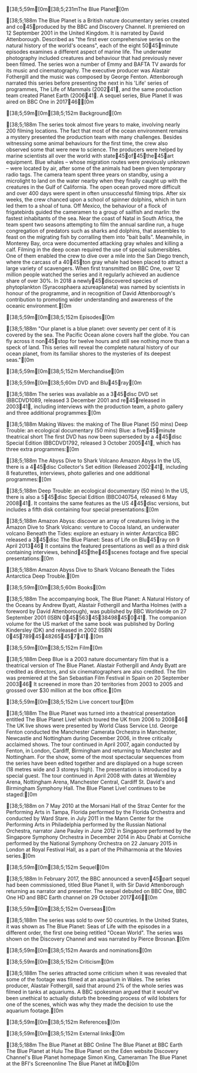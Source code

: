 
[38;5;59m[0m[38;5;231mThe Blue Planet[0m


[38;5;188m  The Blue Planet is a British nature documentary series created and co45produced by the BBC and Discovery Channel. It premiered on 12
  September 2001 in the United Kingdom. It is narrated by David Attenborough. Described as "the first ever comprehensive series on the
  natural history of the world's oceans", each of the eight 5045minute episodes examines a different aspect of marine life. The underwater
  photography included creatures and behaviour that had previously never been filmed. The series won a number of Emmy and BAFTA TV awards
  for its music and cinematography. The executive producer was Alastair Fothergill and the music was composed by George Fenton. Attenborough
  narrated this series before presenting the next in his 'Life' series of programmes, The Life of Mammals (200241, and the same production
  team created Planet Earth (200641. A sequel series, Blue Planet II was aired on BBC One in 201746[0m



[38;5;59m[0m[38;5;152m Background[0m


[38;5;188m  The series took almost five years to make, involving nearly 200 filming locations. The fact that most of the ocean environment remains a
  mystery presented the production team with many challenges. Besides witnessing some animal behaviours for the first time, the crew also
  observed some that were new to science. The producers were helped by marine scientists all over the world with state45of45the45art
  equipment. Blue whales – whose migration routes were previously unknown – were located by air, after some of the animals had been given
  temporary radio tags. The camera team spent three years on standby, using a microlight to land on the water nearby when they finally
  caught up with the creatures in the Gulf of California. The open ocean proved more difficult and over 400 days were spent in often
  unsuccessful filming trips. After six weeks, the crew chanced upon a school of spinner dolphins, which in turn led them to a shoal of
  tuna. Off Mexico, the behaviour of a flock of frigatebirds guided the cameramen to a group of sailfish and marlin: the fastest inhabitants
  of the sea. Near the coast of Natal in South Africa, the team spent two seasons attempting to film the annual sardine run, a huge
  congregation of predators such as sharks and dolphins, that assembles to feast on the migrating fish by corralling them into "bait balls".
  Meanwhile, in Monterey Bay, orca were documented attacking gray whales and killing a calf. Filming in the deep ocean required the use of
  special submersibles. One of them enabled the crew to dive over a mile into the San Diego trench, where the carcass of a 4045ton gray
  whale had been placed to attract a large variety of scavengers. When first transmitted on BBC One, over 12 million people watched the
  series and it regularly achieved an audience share of over 30%. In 2018 a newly45discovered species of phytoplankton (Syracosphaera
  azureaplaneta) was named by scientists in honour of the programme, and in recognition of David Attenborough's contribution to promoting
  wider understanding and awareness of the oceanic environment.[0m



[38;5;59m[0m[38;5;152m Episodes[0m


[38;5;188m  "Our planet is a blue planet: over seventy per cent of it is covered by the sea. The Pacific Ocean alone covers half the globe. You can
  fly across it non45stop for twelve hours and still see nothing more than a speck of land. This series will reveal the complete natural
  history of our ocean planet, from its familiar shores to the mysteries of its deepest seas."[0m



[38;5;59m[0m[38;5;152m Merchandise[0m



[38;5;59m[0m[38;5;60m  DVD and Blu45ray[0m


[38;5;188m  The series was available as a 345disc DVD set (BBCDVD1089, released 3 December 2001 and re45released in 200341, including interviews
  with the production team, a photo gallery and three additional programmes:[0m


[38;5;188m  Making Waves: the making of The Blue Planet (50 mins) Deep Trouble: an ecological documentary (50 mins) Blue: a five45minute theatrical
  short The first DVD has now been superseded by a 445disc Special Edition (BBCDVD1792, released 3 October 200541, which has three extra
  programmes:[0m


[38;5;188m  The Abyss Dive to Shark Volcano Amazon Abyss In the US, there is a 445disc Collector's Set edition (Released 200241, including 8
  featurettes, interviews, photo galleries and one additional programmes:[0m


[38;5;188m  Deep Trouble: an ecological documentary (50 mins) In the US, there is also a 545disc Special Edition (BBC040754, released 6 May
  200841. It contains the same features as the US 445disc versions, but includes a fifth disk containing four special presentations:[0m


[38;5;188m  Amazon Abyss: discover an array of creatures living in the Amazon Dive to Shark Volcano: venture to Cocoa Island, an underwater volcano
  Beneath the Tides: explore an estuary in winter Antarctica BBC released a 345disc The Blue Planet: Seas of Life on Blu45ray on 9 April
  201346 It contains the featured presentations as well as a third disk containing interviews, behind45the45scenes footage and five
  special presentations:[0m


[38;5;188m  Amazon Abyss
  Dive to Shark Volcano
  Beneath the Tides
  Antarctica
  Deep Trouble.[0m



[38;5;59m[0m[38;5;60m  Books[0m


[38;5;188m  The accompanying book, The Blue Planet: A Natural History of the Oceans by Andrew Byatt, Alastair Fothergill and Martha Holmes (with a
  foreword by David Attenborough), was published by BBC Worldwide on 27 September 2001 (ISBN 045563453849845041. The companion
  volume for the US market of the same book was published by Dorling Kindersley (DK) and released in 2002 (ISBN 045789454826545741.[0m



[38;5;59m[0m[38;5;152m Film[0m


[38;5;188m  Deep Blue is a 2003 nature documentary film that is a theatrical version of The Blue Planet. Alastair Fothergill and Andy Byatt are
  credited as directors, and six cinematographers are also credited. The film was premiered at the San Sebastian Film Festival in Spain on
  20 September 200346 It screened in more than 20 territories from 2003 to 2005 and grossed over $30 million at the box office.[0m



[38;5;59m[0m[38;5;152m Live concert tour[0m


[38;5;188m  The Blue Planet was turned into a theatrical presentation entitled The Blue Planet Live! which toured the UK from 2006 to 200846 The UK
  live shows were presented by World Class Service Ltd. George Fenton conducted the Manchester Camerata Orchestra in Manchester, Newcastle
  and Nottingham during December 2006, in three critically acclaimed shows. The tour continued in April 2007, again conducted by Fenton, in
  London, Cardiff, Birmingham and returning to Manchester and Nottingham. For the show, some of the most spectacular sequences from the
  series have been edited together and are displayed on a huge screen (18 metres wide and 3 storeys high). The presentation is introduced by
  a special guest. The tour continued in April 2008 with dates at Wembley Arena, Nottingham Arena, Manchester Central, Cardiff St. David's
  and Birmingham Symphony Hall. The Blue Planet Live! continues to be staged:[0m


[38;5;188m  on 7 May 2010 at the Morsani Hall of the Straz Center for the Performing Arts in Tampa, Florida performed by the Florida Orchestra and
  conducted by Ward Stare. in July 2011 in the Mann Center for the Performing Arts in Philadelphia performed by the Russian National
  Orchestra, narrator Jane Pauley in June 2012 in Singapore performed by the Singapore Symphony Orchestra in December 2014 in Abu Dhabi at
  Corniche performed by the National Symphony Orchestra on 22 January 2015 in London at Royal Festival Hall, as a part of the Philharmonia
  at the Movies series.[0m



[38;5;59m[0m[38;5;152m Sequel[0m


[38;5;188m  In February 2017, the BBC announced a seven45part sequel had been commissioned, titled Blue Planet II, with Sir David Attenborough
  returning as narrator and presenter. The sequel debuted on BBC One, BBC One HD and BBC Earth channel on 29 October 201746[0m



[38;5;59m[0m[38;5;152m Overseas[0m


[38;5;188m  The series was sold to over 50 countries. In the United States, it was shown as The Blue Planet: Seas of Life with the episodes in a
  different order, the first one being retitled "Ocean World". The series was shown on the Discovery Channel and was narrated by Pierce
  Brosnan.[0m



[38;5;59m[0m[38;5;152m Awards and nominations[0m



[38;5;59m[0m[38;5;152m Criticism[0m


[38;5;188m  The series attracted some criticism when it was revealed that some of the footage was filmed at an aquarium in Wales. The series producer,
  Alastair Fothergill, said that around 2% of the whole series was filmed in tanks at aquariums. A BBC spokesman argued that it would've
  been unethical to actually disturb the breeding process of wild lobsters for one of the scenes, which was why they made the decision to
  use the aquarium footage.[0m



[38;5;59m[0m[38;5;152m References[0m



[38;5;59m[0m[38;5;152m External links[0m


[38;5;188m  The Blue Planet at BBC Online  The Blue Planet at BBC Earth The Blue Planet at Hulu The Blue Planet on the Eden website Discovery
  Channel's Blue Planet homepage Simon King, Cameraman The Blue Planet at the BFI's Screenonline The Blue Planet at IMDb[0m



